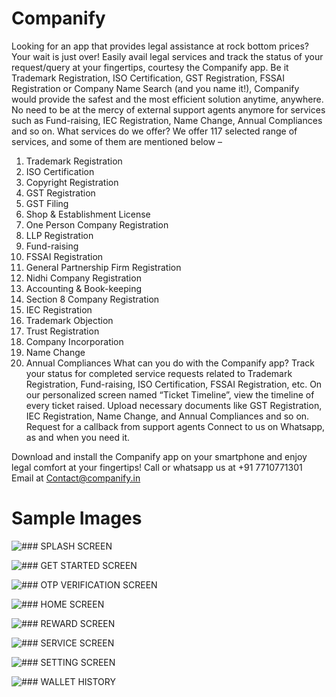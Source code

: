 # Companify
Looking for an app that provides legal assistance at rock bottom prices?
Your wait is just over! Easily avail legal services and track the status of your request/query at your fingertips, courtesy the Companify app. Be it Trademark Registration, ISO Certification, GST Registration, FSSAI Registration or Company Name Search (and you name it!), Companify would provide the safest and the most efficient solution anytime, anywhere. No need to be at the mercy of external support agents anymore for services such as Fund-raising, IEC Registration, Name Change, Annual Compliances and so on.
What services do we offer?
We offer 117 selected range of services, and some of them are mentioned below –
1. Trademark Registration
2. ISO Certification
3. Copyright Registration
4. GST Registration
5. GST Filing
6. Shop & Establishment License
7. One Person Company Registration
8. LLP Registration
9. Fund-raising
10. FSSAI Registration
11. General Partnership Firm Registration
12. Nidhi Company Registration
13. Accounting & Book-keeping
14. Section 8 Company Registration
15. IEC Registration
16. Trademark Objection
17. Trust Registration
18. Company Incorporation
19. Name Change
20. Annual Compliances
What can you do with the Companify app?
Track your status for completed service requests related to Trademark Registration, Fund-raising, ISO Certification, FSSAI Registration, etc.
On our personalized screen named “Ticket Timeline”, view the timeline of every ticket raised.
Upload necessary documents like GST Registration, IEC Registration, Name Change, and Annual Compliances and so on.
Request for a callback from support agents
Connect to us on Whatsapp, as and when you need it.

Download and install the Companify app on your smartphone and enjoy legal comfort at your fingertips!
Call or whatsapp us at +91 7710771301 Email at Contact@companify.in

# Sample Images
![### SPLASH SCREEN](https://play-lh.googleusercontent.com/psbks78uNkh6-vAj1NlIEoOEFwB5j344tTwY9L5SHXpwJ-iYR18evMROrX1w1rqMug=w1536-h754-rw)

![### GET STARTED SCREEN](https://play-lh.googleusercontent.com/vElntpMox4IvtkGyFq1QlxXhSewL4xg18CoEdM2KSoYBNy1TaYJ4C-A53HjiKS7yZ7M=w1536-h754-rw)

![### OTP VERIFICATION SCREEN](https://play-lh.googleusercontent.com/bnLNTLyXO8oYbSsToc-QoQPe17ws4Mx_BzQlGCnX-vjI7C0mvCX4FH45l2D71G7_RVY=w1536-h754-rw)

![### HOME SCREEN](https://play-lh.googleusercontent.com/lJ--tBbFo3chXoSPehV5pnmB_xXBSXbzqO-i4n4DXLKRjjVYKiX75qnNnTk2DEyx9Jg=w1536-h754-rw)

![### REWARD SCREEN](https://play-lh.googleusercontent.com/vyX1EEAdWlW4V-ycKPSrH5Ycpslmbipx8y3-vwZy_l42WUCoz7xzji4sBll9ugcfZg=w1536-h754-rw)

![### SERVICE SCREEN](https://play-lh.googleusercontent.com/TNKtAlaB3nYbZiHNtoRWl3nHVH1Zri1l7o0a5664BEYjw992KQidZsXvdMqoEKDkL1g=w1536-h754-rw)

![### SETTING SCREEN](https://play-lh.googleusercontent.com/ZEoZYRnAGCbIsKfCfbdt5VAOeLCRsLoqcyQKn8bmEaGJzVxIxupqvc3j-qMAHMWapRzT=w1536-h754-rw)

![### WALLET HISTORY](https://play-lh.googleusercontent.com/B4n_NljGKyj_GGawBo0KD7QPxXD3fEXt64Dz22UVdxgN1VQkA9aK7c0Ynkh7XNMogJXS=w1536-h754-rw)

